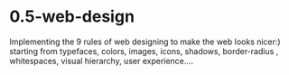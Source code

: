 # 0.5-web-design
Implementing the 9 rules of web designing to make the web looks nicer:)  starting from typefaces, colors, images, icons, shadows, border-radius , whitespaces, visual hierarchy, user experience....
